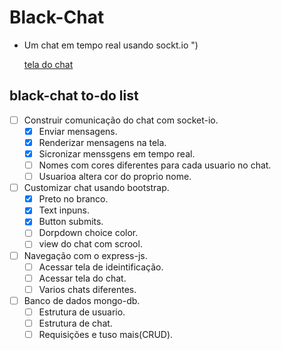 # Black-Chat

- Um chat em tempo real usando sockt.io ")

    [tela do chat](https://imgur.com/L8ZeDGe)

## black-chat to-do list

- [ ] Construir comunicação do chat com socket-io.
    - [x] Enviar mensagens.
    - [x] Renderizar mensagens na tela.
    - [x] Sicronizar menssgens em tempo real.
    - [ ] Nomes com cores diferentes para cada usuario no chat.
    - [ ] Usuarioa altera cor do proprio nome.

- [ ] Customizar chat usando bootstrap.
    - [x] Preto no branco.
    - [x] Text inpuns.
    - [x] Button submits.
    - [ ] Dorpdown choice color.
    - [ ] view do chat com scrool.

- [ ] Navegação com o express-js.
    - [ ] Acessar tela de ideintificação.
    - [ ] Acessar tela do chat.
    - [ ] Varios chats diferentes.

- [ ] Banco de dados mongo-db.
    - [ ] Estrutura de usuario.
    - [ ] Estrutura de chat.
    - [ ] Requisições e tuso mais(CRUD).